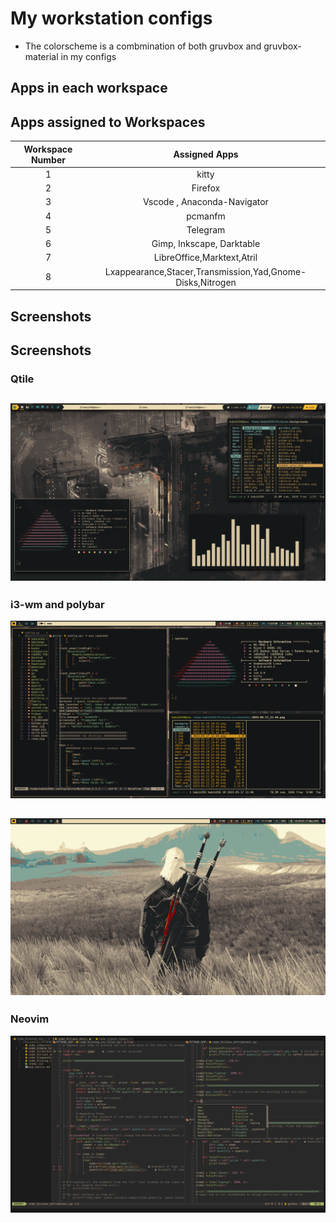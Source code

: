 # My workstation configs 
- The colorscheme is a combmination of both gruvbox and gruvbox-material in my configs
## Apps in each workspace
## **Apps assigned to Workspaces**
| Workspace Number | Assigned Apps                                             |
| :-:              | :-:                                                       |
| 1                | kitty                                                 |
| 2                | Firefox                                                   |
| 3                |  Vscode , Anaconda-Navigator                                                  | 
| 4                | pcmanfm                                                   | 
| 5                | Telegram                                                  |
| 6                | Gimp, Inkscape, Darktable                                                      |
| 7                | LibreOffice,Marktext,Atril                                |
| 8                | Lxappearance,Stacer,Transmission,Yad,Gnome-Disks,Nitrogen |


## Screenshots
## Screenshots
### Qtile
![qtile](https://github.com/BIBJAW/united_repo_of_configs/blob/main/screenshots/qtile.png?raw=true)
---
### i3-wm and polybar
![i3_poly](https://github.com/BIBJAW/united_repo_of_configs/blob/main/screenshots/i3.png?raw=true)

![poly](https://github.com/BIBJAW/united_repo_of_configs/blob/main/screenshots/polybar.png?raw=true)
--- 
### Neovim
![nvim](https://github.com/BIBJAW/united_repo_of_configs/blob/main/screenshots/codex.png?raw=true)
